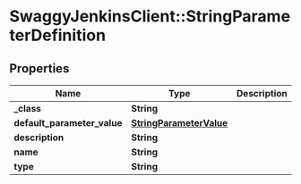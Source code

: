 # SwaggyJenkinsClient::StringParameterDefinition

## Properties
Name | Type | Description | Notes
------------ | ------------- | ------------- | -------------
**_class** | **String** |  | [optional] 
**default_parameter_value** | [**StringParameterValue**](StringParameterValue.md) |  | [optional] 
**description** | **String** |  | [optional] 
**name** | **String** |  | [optional] 
**type** | **String** |  | [optional] 


